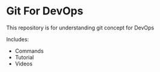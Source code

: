 # Git For DevOps




This repository is for understanding git concept for DevOps

Includes:

- Commands
- Tutorial 
- Videos

